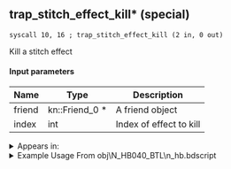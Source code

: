 ## trap_stitch_effect_kill* (special)

`syscall 10, 16 ; trap_stitch_effect_kill (2 in, 0 out)`

Kill a stitch effect

#### Input parameters
| Name | Type | Description
|------|------|------------
| friend   | kn::Friend_0 *   | A friend object
| index   | int   | Index of effect to kill




<details>
	<summary>Appears in:</summary>
| filename | Entity (obj)
|----------|-------------
| obj\N_HB040_BTL\n_hb.bdscript       | ((N) Stitch (BTL) (HB))          

</details>

<details>
	<summary>Example Usage From obj\N_HB040_BTL\n_hb.bdscript</summary>
```
L3436:
 popToSp 0
 pushFromFSp 0
 gosub 4, L3514
 pushFromFSpVal 28
 syscall 2, 13 ; trap_attack_free (1 in, 0 out)
 pushImm 0
 popToSpVal 28
 pushFromFSpVal 20
 pushImm 0
 sub 
 msbi 
 jz L3468
 pushFromFSp 0
 pushFromFSpVal 20
 syscall 10, 16 ; trap_stitch_effect_kill (2 in, 0 out)
 jmp L3468
```
</details>

